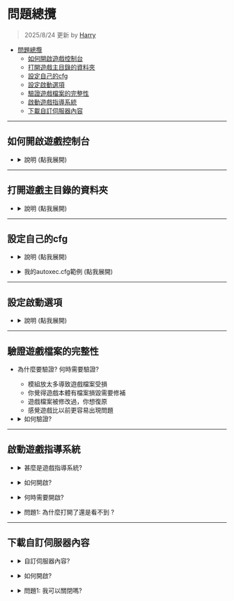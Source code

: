 # 問題總攬
> 2025/8/24 更新 by [Harry](https://steamcommunity.com/profiles/76561198026784913)
- [問題總攬](#問題總攬)
  - [如何開啟遊戲控制台](#如何開啟遊戲控制台)
  - [打開遊戲主目錄的資料夾](#打開遊戲主目錄的資料夾)
  - [設定自己的cfg](#設定自己的cfg)
  - [設定啟動選項](#設定啟動選項)
  - [驗證遊戲檔案的完整性](#驗證遊戲檔案的完整性)
  - [啟動遊戲指導系統](#啟動遊戲指導系統)
  - [下載自訂伺服器內容](#下載自訂伺服器內容)

- - - -
## 如何開啟遊戲控制台
* <details><summary>說明 (點我展開)</summary>

    - 開啟遊戲，選項－＞鍵盤／滑鼠－＞允許使用開發人員命令列－＞已啟用
    - 各個遊戲選項設定有所不同
    <br/>![image](image/1.jpg)
    - 鍵盤上左上角按下 ~ 符號開啟控制台
    <br/>![image](image/2.jpg)

    > __Note__ 與伺服器後台為不同的概念<br/>
</details>

- - - -
## 打開遊戲主目錄的資料夾
* <details><summary>說明 (點我展開)</summary>

    * 依照圖片指示即可知道遊戲本體的主目錄所在位置
    <br/>![image](image/3.jpg)
</details>

- - - -
## 設定自己的cfg
* <details><summary>說明 (點我展開)</summary>

    * 官方有很多指令提供玩家使用，但是你不想要每次打開遊戲重新在遊戲控制台輸入一遍，因此把指令寫入cfg是很重要的
        * [L4D Cvars](https://developer.valvesoftware.com/wiki/List_of_L4D_Cvars)
        * [L4D2 Cvars](https://developer.valvesoftware.com/wiki/List_of_L4D2_Cvars)
        * [CSS Cvars](https://developer.valvesoftware.com/wiki/List_of_CS:S_Cvars)
        * [CSGO Cvars](https://developer.valvesoftware.com/wiki/List_of_CS:GO_Cvars)
        * 其他遊戲自行搜索

    * 在遊戲主目錄找到cfg資料夾，其中```autoxec.cfg```是每次啟動遊戲時必定執行的文件
        * 遊戲啟動時自動執行裡面所有的指令
        <br/>![image](image/4.jpg)
        

    * 可以自己創建新的文件
        1. 在cfg資料夾建立一個文件，改名為```XXX.cfg``` (XXX 自取)
            * 請注意副檔名為.cfg
            <br/>![image](image/5.jpg)
        2. 將想要執行的指令寫入剛創立的文件當中，啟動遊戲之後在控制台輸入```exec xxx.cfg```即可
        <br/>![image](image/6.jpg)
</details>

* <details><summary>我的autoxec.cfg範例 (點我展開)</summary>

    ```php
    c_thirdpersonshoulder "1"
    c_thirdpersonshoulderaimdist "720"
    c_thirdpersonshoulderdist "41"
    c_thirdpersonshoulderheight "0"
    c_thirdpersonshoulderoffset "20"
    cam_collision "1"
    cam_ideallag "4"
    cl_viewmodelfovsurvivor "65"
    net_graph "4"
    net_graphheight 0
    mat_monitorgamma_tv_enabled 0
    mat_monitorgamma 1.6
    crosshair 1
    voice_loopback 1
    cl_glow_ghost_infected_g 1; cl_glow_ghost_infected_r 1
    bind "[" "say_team /boss"
    bind "]" "say_team /cur"
    bind "1" "+left"
    bind "2" "+right"
    bind "kp_end" "slot1"
    bind "kp_downarrow" "slot2"
    bind "kp_pgdn" "slot3"
    bind "kp_leftarrow" "slot4"
    bind "kp_5" "slot5"
    bind "kp_rightarrow" "slot6"
    bind "kp_home" "slot7"
    bind "kp_uparrow" "slot8"
    bind "kp_pgup" "slot9"
    bind "kp_ins" "slot0"
    bind "/" "say_team /admin"
    bind "MOUSE3" "+zoom;firstperson"
    bind "F9" "record last_play"
    bind "F10" "stop"
    bind "v" "+mouse_menu v"
    bind "\" "say !forcepause"
    bind TAB "+score"
    alias "lerp_0" "rate 100000;cl_cmdrate 101;cl_updaterate 101;cl_interp 0.0;cl_interp_ratio -1;alias lerp_change lerp_16.7;echo Lerp set to 0 (rate 100000, cl_cmdrate 101, cl_updaterate 101, cl_interp 0.0, cl_interp_ratio -1).";
    alias "lerp_16.7" "rate 100000;cl_cmdrate 101;cl_updaterate 101;cl_interp 0.0167;cl_interp_ratio -1;alias lerp_change lerp_30.0;echo Lerp set to 16.7 (rate 100000, cl_cmdrate 101, cl_updaterate 101, cl_interp 0.0167, cl_interp_ratio -1).";
    alias "lerp_30.0" "rate 100000;cl_cmdrate 101;cl_updaterate 101;cl_interp 0.03;cl_interp_ratio 0;alias lerp_change lerp_50.1;echo Lerp set to 30.0 (rate 100000, cl_cmdrate 101, cl_updaterate 101, cl_interp 0.03, cl_interp_ratio 0).";
    alias "lerp_50.1" "rate 100000;cl_cmdrate 101;cl_updaterate 101;cl_interp 0.0501;cl_interp_ratio -1;alias lerp_change lerp_66.7;echo Lerp set to 50.1 (rate 100000, cl_cmdrate 101, cl_updaterate 101, cl_interp 0.0501, cl_interp_ratio -1).";
    alias "lerp_66.7" "rate 100000;cl_cmdrate 101;cl_updaterate 101;cl_interp 0.0667;cl_interp_ratio -1;alias lerp_change lerp_0;echo Lerp set to 66.7 (rate 100000, cl_cmdrate 101, cl_updaterate 101, cl_interp 0.0667, cl_interp_ratio -1).";
    sensitivity "11.8"
    cl_crosshair_alpha 255
    bind mouse1 "+attack"
    unbind "ALT"
    unbind "capslock"


    cl_predictweapons 1
    cl_lagcompensation 1 
    gameinstructor_enable 1
    sv_quota_stringcmdspersecond 9999
    ```
</details>

- - - -
## 設定啟動選項
* <details><summary>說明 (點我展開)</summary>

    * 依照圖片指示即可看到啟動選項
    <br/>![image](image/7.jpg)

    * 常見啟動參數介紹
        * ```-lv``` - 低暴力模式，遊戲看不到噴血、屍體、斷手斷腳等畫面。遊戲會比較順暢
        * ```-novid``` 或 ```-novideo``` - 直接跳過遊戲開頭動畫
        * ```-w xxx``` - 設定遊戲解析度的寬，xxx為數字
        * ```-h xxx``` - 設定遊戲解析度的高，xxx為數字
        * ```-fullscreen``` - 強制遊戲以全螢幕模式啟動
        * ```-windowed``` 或 ```-sw``` - 強制引擎以視窗模式啟動
        * ```-dev``` - 啟用開發者模式，通常是給開發商除錯用的
        * 想知道更多請上官網: [Steam 客服 設定遊戲啟動選項](https://help.steampowered.com/zh-tw/faqs/view/7d01-d2dd-d75e-2955)
</details>

- - - -
## 驗證遊戲檔案的完整性
* 為什麼要驗證? 何時需要驗證?
    * 模組放太多導致遊戲檔案受損
    * 你覺得遊戲本體有檔案損毀需要修補
    * 遊戲檔案被修改過，你想復原
    * 感覺遊戲比以前更容易出現問題

* <details><summary>如何驗證?</summary>

    * 依照圖片指示即可驗證，Steam平台會自動偵測所有遊戲檔案，如果有與官方不同會復原
    <br/>![image](image/8.jpg)
</details>

- - - -
## 啟動遊戲指導系統
* <details><summary>甚麼是遊戲指導系統?</summary>

    * 遊戲中提示你使用治療包、撿起武器、開機關等等
    <br/>![image](image/9.jpg)
    <br/>![image](image/10.jpg)
</details>

* <details><summary>如何開啟?</summary>

    * 法一: 打開遊戲控制台輸入```gameinstructor_enable 1```，0 為關閉
        ```php     
        ] gameinstructor_enable 1
        ```
    * 法二: ESC->選項->多人連線->遊戲指導系統->已啟用
    <br/>![image](image/11.jpg)
</details>

* <details><summary>何時需要開啟?</summary>

    * 遊玩三方圖，需要知道地圖上的機關如何啟動或路線怎麼走，絕大部分的地圖會有提示
        * 像是[Resident Evil](https://steamcommunity.com/sharedfiles/filedetails/?id=533677587)、[Questionable Ethics](https://steamcommunity.com/sharedfiles/filedetails/?id=2783476025&searchtext=question)等等
    * 有插件會修改遊戲指導系統
        * 像是[l4d2_item_hint](https://github.com/fbef0102/L4D1_2-Plugins/tree/master/l4d2_item_hint)等等
        <br/>![image](image/12.jpg)
    * 你是新手的時候
</details>

* <details><summary>問題1: 為什麼打開了還是看不到 ?</summary>

  * 原因一： 遊戲指導系統是交由遊戲導演決定，依照當下的倖存者狀態顯示各種恰當的遊戲提示，避免玩家螢幕全塞滿混雜的訊息
  * 原因二： 伺服器端有修改指令 ```sv_gameinstructor_disable 1```，這會關閉伺服器內所有玩家的遊戲指導系統
  * 原因三： 遊玩了寫實模式，寫實模式會關掉大部分的遊戲提示，只留下機關路線提示
</details>

- - - -
## 下載自訂伺服器內容
* <details><summary>自訂伺服器內容?</summary>

    * 遊戲提供社群玩家自己架設伺服器並創造多樣化的玩法，在某些伺服器當中，會使用自製的模組或檔案，提供玩家下載
        * [播放自製音樂](https://github.com/fbef0102/L4D1_2-Plugins/tree/master/l4d_MusicMapStart): 所有人能聽到音樂
        <br/>![image](image/13_1.jpg)
        * [自製地圖塗鴉](https://github.com/fbef0102/Sourcemod-Plugins/tree/main/map-decals): 所有人能看到圖案
        <br/>![image](image/13_2.jpg)
        * [自製角色模組](https://forums.alliedmods.net/showthread.php?t=284157): 所有人能看到自製的人物角色
        <br/>![image](image/13_3.jpg)
        * [跳舞動作](/L4D_%E6%8F%92%E4%BB%B6/Fun_%E5%A8%9B%E6%A8%82/fortnite_dances_emotes_l4d): 所有人能看到舞蹈動作
        <br/>![gif](image/13_4.gif)
</details>

* <details><summary>如何開啟?</summary>
   
    * ESC->選項->多人連線->自訂伺服器內容->全部允許
    <br/>![image](image/14.jpg)
    * 開啟之後，在連線伺服器的過程中會自動下載自製檔案，打開遊戲控制台會看到 (如果有成功的話)
    <br/>![image](image/15.jpg)
    * L4D1 與部分遊戲不會顯示這些控制台內容，需自行打開遊戲資料夾查看檔案是否已下載
</details>

* <details><summary>問題1: 我可以關閉嗎?</summary>

    * 可以關閉，進去社群玩家伺服器之後不會自動下載檔案，聽不見自製音樂、看不見自製模組
    * 有些玩家不喜歡被強迫下載一堆自製檔案，也不喜歡社群玩家建立的伺服器內容
</details>